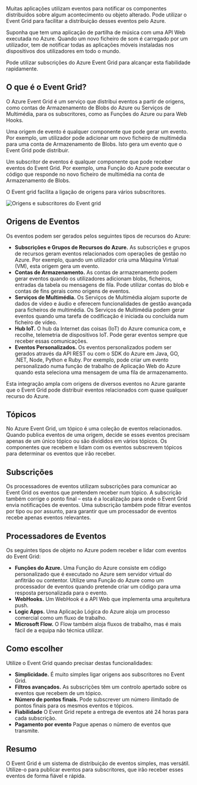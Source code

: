 Muitas aplicações utilizam eventos para notificar os componentes distribuídos sobre algum acontecimento ou objeto alterado. Pode utilizar o Event Grid para facilitar a distribuição desses eventos pelo Azure.

Suponha que tem uma aplicação de partilha de música com uma API Web executada no Azure. Quando um novo ficheiro de som é carregado por um utilizador, tem de notificar todas as aplicações móveis instaladas nos dispositivos dos utilizadores em todo o mundo.

Pode utilizar subscrições do Azure Event Grid para alcançar esta fiabilidade rapidamente.

## <a name="what-is-event-grid"></a>O que é o Event Grid?

O Azure Event Grid é um serviço que distribui eventos a partir de origens, como contas de Armazenamento de Blobs do Azure ou Serviços de Multimédia, para os subscritores, como as Funções do Azure ou para Web Hooks.

Uma origem de evento é qualquer componente que pode gerar um evento. Por exemplo, um utilizador pode adicionar um novo ficheiro de multimédia para uma conta de Armazenamento de Blobs. Isto gera um evento que o Event Grid pode distribuir.

Um subscritor de eventos é qualquer componente que pode receber eventos do Event Grid. Por exemplo, uma Função do Azure pode executar o código que responde no novo ficheiro de multimédia na conta de Armazenamento de Blobs.

O Event grid facilita a ligação de origens para vários subscritores.

![Origens e subscritores do Event grid](../images/6-event-grid.png)

## <a name="event-sources"></a>Origens de Eventos

Os eventos podem ser gerados pelos seguintes tipos de recursos do Azure:

- **Subscrições e Grupos de Recursos do Azure.** As subscrições e grupos de recursos geram eventos relacionados com operações de gestão no Azure. Por exemplo, quando um utilizador cria uma Máquina Virtual (VM), esta origem gera um evento.
- **Contas de Armazenamento.** As contas de armazenamento podem gerar eventos quando os utilizadores adicionam blobs, ficheiros, entradas da tabela ou mensagens de fila. Pode utilizar contas do blob e contas de fins gerais como origens de eventos.
- **Serviços de Multimédia.** Os Serviços de Multimédia alojam suporte de dados de vídeo e áudio e oferecem funcionalidades de gestão avançada para ficheiros de multimédia. Os Serviços de Multimédia podem gerar eventos quando uma tarefa de codificação é iniciada ou concluída num ficheiro de vídeo.
- **Hub IoT.** O hub da Internet das coisas (IoT) do Azure comunica com, e recolhe, telemetria de dispositivos IoT. Pode gerar eventos sempre que receber essas comunicações.
- **Eventos Personalizados.** Os eventos personalizados podem ser gerados através da API REST ou com o SDK do Azure em Java, GO, .NET, Node, Python e Ruby. Por exemplo, pode criar um evento personalizado numa função de trabalho de Aplicação Web do Azure quando esta seleciona uma mensagem de uma fila de armazenamento.

Esta integração ampla com origens de diversos eventos no Azure garante que o Event Grid pode distribuir eventos relacionados com quase qualquer recurso do Azure.

## <a name="topics"></a>Tópicos

No Azure Event Grid, um tópico é uma coleção de eventos relacionados. Quando publica eventos de uma origem, decide se esses eventos precisam apenas de um único tópico ou são divididos em vários tópicos. Os componentes que recebem e lidam com os eventos subscrevem tópicos para determinar os eventos que irão receber.

## <a name="subscriptions"></a>Subscrições

Os processadores de eventos utilizam subscrições para comunicar ao Event Grid os eventos que pretendem receber num tópico. A subscrição também corrige o ponto final – esta é a localização para onde o Event Grid envia notificações de eventos. Uma subscrição também pode filtrar eventos por tipo ou por assunto, para garantir que um processador de eventos recebe apenas eventos relevantes.

## <a name="event-handlers"></a>Processadores de Eventos

Os seguintes tipos de objeto no Azure podem receber e lidar com eventos do Event Grid:

- **Funções do Azure.** Uma Função do Azure consiste em código personalizado que é executado no Azure sem servidor virtual do anfitrião ou contentor. Utilize uma Função do Azure como um processador de eventos quando pretende criar um código para uma resposta personalizada para o evento.
- **WebHooks.** Um WebHook é a API Web que implementa uma arquitetura push.
- **Logic Apps.** Uma Aplicação Lógica do Azure aloja um processo comercial como um fluxo de trabalho.
- **Microsoft Flow.** O Flow também aloja fluxos de trabalho, mas é mais fácil de a equipa não técnica utilizar.

## <a name="how-to-choose"></a>Como escolher

Utilize o Event Grid quando precisar destas funcionalidades:

- **Simplicidade.** É muito simples ligar origens aos subscritores no Event Grid.
- **Filtros avançados.** As subscrições têm um controlo apertado sobre os eventos que recebem de um tópico.
- **Número de pontos finais.** Pode subscrever um número ilimitado de pontos finais para os mesmos eventos e tópicos.
- **Fiabilidade** O Event Grid repete a entrega de eventos até 24 horas para cada subscrição.
- **Pagamento por evento** Pague apenas o número de eventos que transmite.

## <a name="summary"></a>Resumo

O Event Grid é um sistema de distribuição de eventos simples, mas versátil. Utilize-o para publicar eventos para subscritores, que irão receber esses eventos de forma fiável e rápida.
